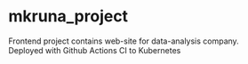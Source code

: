 # mkruna_project
Frontend project contains web-site for data-analysis company.<br> Deployed with Github Actions CI to Kubernetes
